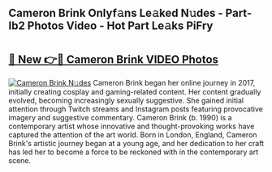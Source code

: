 ## Cameron Brink Onlyf𝚊ns Le𝚊ked N𝚞des - Part-Ib2 Photos Video - Hot Part Le𝚊ks PiFry

# <h2><a href="http://ab62086.deff.icu/?id=Cameron+Brink">🔗 New 👉🔴 Cameron Brink VIDEO Photos</a></h2>

[![Cameron Brink N𝚞des](https://i.imgur.com/rIISA9y.gif)](http://ab62086.deff.icu/?id=Cameron+Brink)
Cameron Brink began her online journey in 2017, initially creating cosplay and gaming-related content. Her content gradually evolved, becoming increasingly sexually suggestive. She gained initial attention through Twitch streams and Instagram posts featuring provocative imagery and suggestive commentary. Cameron Brink (b. 1990) is a contemporary artist whose innovative and thought-provoking works have captured the attention of the art world. Born in London, England, Cameron Brink's artistic journey began at a young age, and her dedication to her craft has led her to become a force to be reckoned with in the contemporary art scene.
